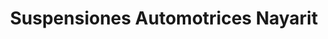 ---
title: "Suspensiones Automotrices Nayarit"
url: /villa-de-alvarez/suspensiones-automotrices-nayarit/
shop: piezas de automóviles
---